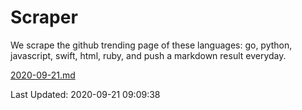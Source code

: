 # Scraper

We scrape the github trending page of these languages: go, python, javascript, swift, html, ruby, and push a markdown result everyday.

[2020-09-21.md](https://github.com/henson/Scraper/blob/master/2020-09-21.md)

Last Updated: 2020-09-21 09:09:38